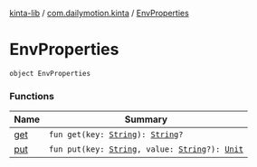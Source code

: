 [kinta-lib](../../index.md) / [com.dailymotion.kinta](../index.md) / [EnvProperties](./index.md)

# EnvProperties

`object EnvProperties`

### Functions

| Name | Summary |
|---|---|
| [get](get.md) | `fun get(key: `[`String`](https://kotlinlang.org/api/latest/jvm/stdlib/kotlin/-string/index.html)`): `[`String`](https://kotlinlang.org/api/latest/jvm/stdlib/kotlin/-string/index.html)`?` |
| [put](put.md) | `fun put(key: `[`String`](https://kotlinlang.org/api/latest/jvm/stdlib/kotlin/-string/index.html)`, value: `[`String`](https://kotlinlang.org/api/latest/jvm/stdlib/kotlin/-string/index.html)`?): `[`Unit`](https://kotlinlang.org/api/latest/jvm/stdlib/kotlin/-unit/index.html) |
